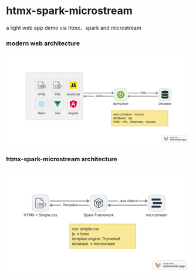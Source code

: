 # htmx-spark-microstream
a light web app demo via htmx、spark and microstream

### modern web architecture
![modern web architecture](.\image\old.png)

### htmx-spark-microstream architecture
![modern web architecture](.\image\new.png)